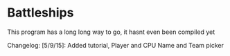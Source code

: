 # Battleships
This program has a long long way to go, it hasnt even been compiled yet

Changelog:
[5/9/15]: Added tutorial, Player and CPU Name and Team picker
